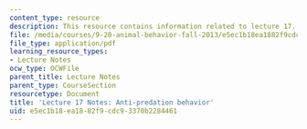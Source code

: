 ```yaml
---
content_type: resource
description: This resource contains information related to lecture 17.
file: /media/courses/9-20-animal-behavior-fall-2013/e5ec1b18ea1882f9cdc93370b2284461_MIT9_20F13_Lec17.pdf
file_type: application/pdf
learning_resource_types:
- Lecture Notes
ocw_type: OCWFile
parent_title: Lecture Notes
parent_type: CourseSection
resourcetype: Document
title: 'Lecture 17 Notes: Anti-predation behavior'
uid: e5ec1b18-ea18-82f9-cdc9-3370b2284461
---
```

